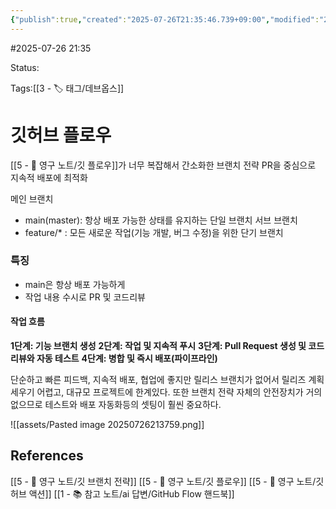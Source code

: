 ```yaml
---
{"publish":true,"created":"2025-07-26T21:35:46.739+09:00","modified":"2025-08-01T00:19:45.529+09:00","cssclasses":""}
---
```


#2025-07-26 21:35

Status: 

Tags:[[3 - 🏷️ 태그/데브옵스]]

# 깃허브 플로우
[[5 - 💎 영구 노트/깃 플로우]]가 너무 복잡해서 간소화한 브랜치 전략 
PR을 중심으로 지속적 배포에 최적화

메인 브랜치
- main(master): 항상 배포 가능한 상태를 유지하는 단일 브랜치
서브 브랜치
- feature/* :  모든 새로운 작업(기능 개발, 버그 수정)을 위한 단기 브랜치
### 특징
- main은 항상 배포 가능하게
- 작업 내용 수시로 PR 및 코드리뷰
#### 작업 흐름

**1단계: 기능 브랜치 생성**
**2단계: 작업 및 지속적 푸시**
**3단계: Pull Request 생성 및 코드 리뷰와 자동 테스트**
**4단계: 병합 및 즉시 배포(파이프라인)**

단순하고 빠른 피드백, 지속적 배포, 협업에 좋지만
릴리스 브랜치가 없어서 릴리즈 계획 세우기 어렵고, 대규모 프로젝트에 한계있다.
또한 브랜치 전략 자체의 안전장치가 거의 없으므로 테스트와 배포 자동화등의 셋팅이 훨씬 중요하다.

![[assets/Pasted image 20250726213759.png]]

## References
 [[5 - 💎 영구 노트/깃 브랜치 전략]]
 [[5 - 💎 영구 노트/깃 플로우]]
 [[5 - 💎 영구 노트/깃허브 액션]]
 [[1 - 📚 참고 노트/ai 답변/GitHub Flow 핸드북]]